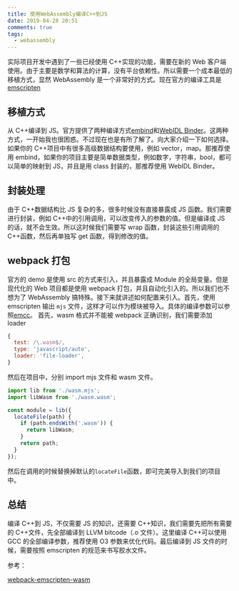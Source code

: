 ```yaml
---
title: 使用WebAssembly编译C++到JS
date: 2019-04-28 20:51
comments: true
tags:
  - webassembly
---
```


实际项目开发中遇到了一些已经使用 C++实现的功能，需要在新的 Web 客户端使用。由于主要是数学和算法的计算，没有平台依赖性。所以需要一个成本最低的移植方式，显然 WebAssembly 是一个非常好的方式。现在官方的编译工具是[emscripten](https://github.com/emscripten-core/emscripten)

## 移植方式

从 C++编译到 JS。官方提供了两种编译方式[embind](https://emscripten.org/docs/porting/connecting_cpp_and_javascript/embind.html)和[WebIDL Binder](https://emscripten.org/docs/porting/connecting_cpp_and_javascript/WebIDL-Binder.html)。这两种方式，一开始我也很困惑。不过现在也是有所了解了。向大家介绍一下如何选择。如果你的 C++项目中有很多高级数据结构要使用，例如 vector，map。那推荐使用 embind，如果你的项目主要是简单数据类型，例如数字，字符串，bool，都可以简单的映射到 JS，并且是用 class 封装的，那推荐使用 WebIDL Binder。

## 封装处理

由于 C++数据结构比 JS 复杂的多，很多时候没有直接暴露成 JS 函数。我们需要进行封装，例如 C++中的引用调用，可以改变传入的参数的值。但是编译成 JS 的话，就不会生效。所以这时候我们需要写 wrap 函数，封装这些引用调用的 C++函数，然后再单独写 get 函数，得到修改的值。

## webpack 打包

官方的 demo 是使用 src 的方式来引入，并且暴露成 Module 的全局变量。但是现代化的 Web 项目都是使用 webpack 打包，并且自动化引入的。所以我们也不想为了 WebAssembly 搞特殊。接下来就讲述如何配置来引入。首先，使用 emscripten 输出 `mjs` 文件，这样才可以作为模块被导入。具体的编译参数可以参照[emcc](https://emscripten.org/docs/tools_reference/emcc.html)。
首先，wasm 格式并不能被 webpack 正确识别，我们需要添加 loader

```js
{
  test: /\.wasm$/,
  type: 'javascript/auto',
  loader: 'file-loader',
}
```

然后在项目中，分别 import mjs 文件和 wasm 文件。

```js
import lib from './wasm.mjs';
import libWasm from './wasm.wasm';

const module = lib({
  locateFile(path) {
    if (path.endsWith('.wasm')) {
      return libWasm;
    }
    return path;
  }
});
```

然后在调用的时候替换掉默认的`locateFile`函数，即可完美导入到我们的项目中。

## 总结

编译 C++到 JS，不仅需要 JS 的知识，还需要 C++知识，我们需要先把所有需要的 C++文件，先全部编译到 LLVM bitcode（.o 文件）。这里编译 C++可以使用 GCC 的全部编译参数，推荐使用 O3 参数来优化代码。最后编译到 JS 文件的时候，需要按照 emscripten 的规范来书写胶水文件。

参考：

[webpack-emscripten-wasm](https://gist.github.com/surma/b2705b6cca29357ebea1c9e6e15684cc)
